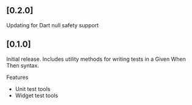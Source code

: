 ## [0.2.0]

Updating for Dart null safety support

## [0.1.0]

Initial release. Includes utility methods for writing tests in a Given When Then syntax.

Features

- Unit test tools
- Widget test tools